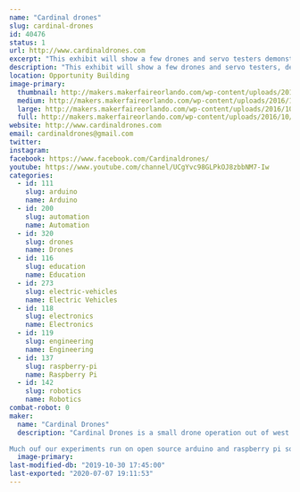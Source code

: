 ```yaml
---
name: "Cardinal drones"
slug: cardinal-drones
id: 40476
status: 1
url: http://www.cardinaldrones.com
excerpt: "This exhibit will show a few drones and servo testers demonstrating how to control brush less motors and servos.  We also have a robotic arm and a drone simulation program for people to play with on a laptop and usb drone remote.  Come see the flying baby stroller!"
description: "This exhibit will show a few drones and servo testers, demonstrating how to control brush less motors and servos.  We also have a drone simulation program for people to play with on a laptop and usb drone remote.    There are  informational posters showing how the internal computer  controls the brushless motors.  We have several additional creations such as the flying baby stroller and a robotic arm."
location: Opportunity Building
image-primary:
  thumbnail: http://makers.makerfaireorlando.com/wp-content/uploads/2016/10/Screen-Shot-2016-05-13-at-9.46.17-PM-150x73.png
  medium: http://makers.makerfaireorlando.com/wp-content/uploads/2016/10/Screen-Shot-2016-05-13-at-9.46.17-PM-300x59.png
  large: http://makers.makerfaireorlando.com/wp-content/uploads/2016/10/Screen-Shot-2016-05-13-at-9.46.17-PM.png
  full: http://makers.makerfaireorlando.com/wp-content/uploads/2016/10/Screen-Shot-2016-05-13-at-9.46.17-PM.png
website: http://www.cardinaldrones.com
email: cardinaldrones@gmail.com
twitter: 
instagram: 
facebook: https://www.facebook.com/Cardinaldrones/
youtube: https://www.youtube.com/channel/UCgYvc98GLPkOJ8zbbNM7-Iw
categories:
  - id: 111
    slug: arduino
    name: Arduino
  - id: 200
    slug: automation
    name: Automation
  - id: 320
    slug: drones
    name: Drones
  - id: 116
    slug: education
    name: Education
  - id: 273
    slug: electric-vehicles
    name: Electric Vehicles
  - id: 118
    slug: electronics
    name: Electronics
  - id: 119
    slug: engineering
    name: Engineering
  - id: 137
    slug: raspberry-pi
    name: Raspberry Pi
  - id: 142
    slug: robotics
    name: Robotics
combat-robot: 0
maker:
  name: "Cardinal Drones"
  description: "Cardinal Drones is a small drone operation out of west palm beach fl.  it started as a hobbiest meetup lab and grew into a repair and modification office where we hack drones to do things they werent designed to do.  We me just about anything.  Drones that cut mangos off trees, lift cat carries ( with no cat inside for now), and fully automatic delivery drones for water ballooning and delivering beers to your friends (within the limits of the law)    flying hoverboards (back to the future style not the lame seqway looking exploding ones)  

Much ouf our experiments run on open source arduino and raspberry pi software.  We have been at the palm beach maker fair before and this is our first time at the orlando maker fair.  "
  image-primary: 
last-modified-db: "2019-10-30 17:45:00"
last-exported: "2020-07-07 19:11:53"
---
```

